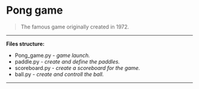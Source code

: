 # Pong game

> The famous game originally created in 1972.
---
**Files structure:**
* Pong_game.py - _game launch._  
* paddle.py - _create and define the paddles._  
* scoreboard.py - _create a scoreboard for the game._  
* ball.py - _create and controll the ball._  
---
